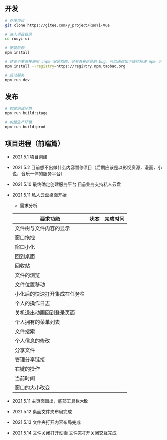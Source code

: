 ## 开发

```bash
# 克隆项目
git clone https://gitee.com/y_project/RuoYi-Vue

# 进入项目目录
cd ruoyi-ui

# 安装依赖
npm install

# 建议不要直接使用 cnpm 安装依赖，会有各种诡异的 bug。可以通过如下操作解决 npm 下载速度慢的问题
npm install --registry=https://registry.npm.taobao.org

# 启动服务
npm run dev
```

## 发布

```bash
# 构建测试环境
npm run build:stage

# 构建生产环境
npm run build:prod
```

## 项目进程（前端篇）
+ 2021.5.1 项目创建
+ 2021.5.2 目前想不出做什么内容暂停项目（后期应该是以影视资源，漫画，小说，音乐一体的服务平台）
+ 2021.5.10 最终确定创建服务平台 目前业务支持私人云盘
+ 2021.5.11 私人云盘桌面开始
    - 需求分析

    | 要求功能   | 状态   | 完成时间 |
    | ------ | ------ | ------ |
    | 文件树与文件内容的显示 |
    | 窗口拖拽 |
    | 窗口小化 |
    | 回到桌面 |
    | 回收站 |
    | 文件的浏览 |
    | 文件位置移动 |
    | 小化后的快速打开集成在任务栏 |
    | 个人的操作日志 |
    | 关机退出动画回到登录页面 |
    | 个人拥有的菜单列表 |
    | 文件搜索 |
    | 个人信息的修改 |
    | 分享文件 |
    | 管理分享链接 |
    | 右键的操作 |
    | 当前时间 |
    | 窗口的大小改变 |

+ 2021.5.11 主页面画出，底部工具栏大致
+ 2021.5.12 桌面文件夹布局完成
+ 2021.5.13 文件夹打开内容布局完成
+ 2021.5.14 文件关闭打开动画 文件夹打开关闭交互完成